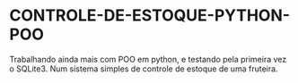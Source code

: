 # CONTROLE-DE-ESTOQUE-PYTHON-POO
 Trabalhando ainda mais com POO em python, e testando pela primeira vez o SQLite3. Num sistema simples de controle de estoque de uma fruteira.
